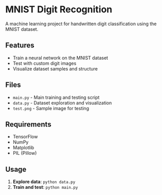 # MNIST Digit Recognition

A machine learning project for handwritten digit classification using the MNIST dataset.

## Features

- Train a neural network on the MNIST dataset
- Test with custom digit images
- Visualize dataset samples and structure

## Files

- `main.py` - Main training and testing script
- `data.py` - Dataset exploration and visualization
- `test.png` - Sample image for testing

## Requirements

- TensorFlow
- NumPy
- Matplotlib
- PIL (Pillow)

## Usage

1. **Explore data**: `python data.py`
2. **Train and test**: `python main.py`
